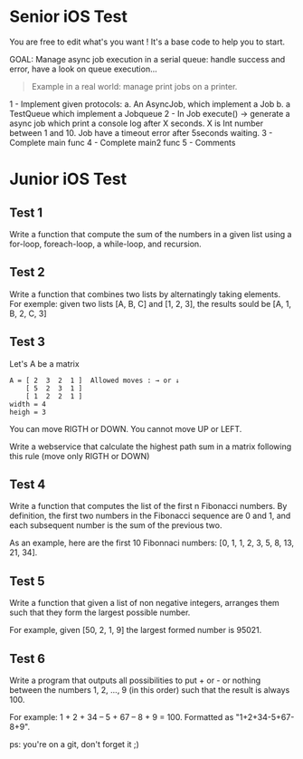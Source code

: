 # Senior iOS Test

You are free to edit what's you want ! It's a base code to help you to start.

GOAL: Manage async job execution in a serial queue: handle success and error, have a look on queue execution...
> Example in a real world: manage print jobs on a printer.

1 - Implement given protocols:
  a. An AsyncJob, which implement a Job
  b. a TestQueue which implement a Jobqueue
2 - In Job execute() -> generate a async job which print a console log after X seconds. X is Int number between 1 and 10. Job have a timeout error after 5seconds waiting.
3 - Complete main func
4 - Complete main2 func
5 - Comments


# Junior iOS Test

## Test 1

Write a function that compute the sum of the numbers in a given list using a for-loop, foreach-loop, a while-loop, and recursion.

## Test 2

Write a function that combines two lists by alternatingly taking elements. For exemple: given two lists [A, B, C] and [1, 2, 3], the results sould be [A, 1, B, 2, C, 3]

## Test 3

Let's A be a matrix
```
A = [ 2  3  2  1 ]  Allowed moves : → or ↓
    [ 5  2  3  1 ]
    [ 1  2  2  1 ]
width = 4
heigh = 3
```

You can move RIGTH or DOWN.
You cannot move UP or LEFT.

Write a webservice that calculate the highest path sum in a matrix
following this rule (move only RIGTH or DOWN)

## Test 4

Write a function that computes the list of the first n Fibonacci numbers. By definition, the first two numbers in the Fibonacci sequence are 0 and 1, and each subsequent number is the sum of the previous two.

As an example, here are the first 10 Fibonnaci numbers: [0, 1, 1, 2, 3, 5, 8, 13, 21, 34].

## Test 5

Write a function that given a list of non negative integers, arranges them such that they form the largest possible number.

For example, given [50, 2, 1, 9] the largest formed number is 95021.

## Test 6

Write a program that outputs all possibilities to put + or - or nothing between the numbers 1, 2, ..., 9 (in this order) such that the result is always 100.

For example: 1 + 2 + 34 – 5 + 67 – 8 + 9 = 100.
Formatted as "1+2+34-5+67-8+9".

ps: you're on a git, don't forget it ;)
